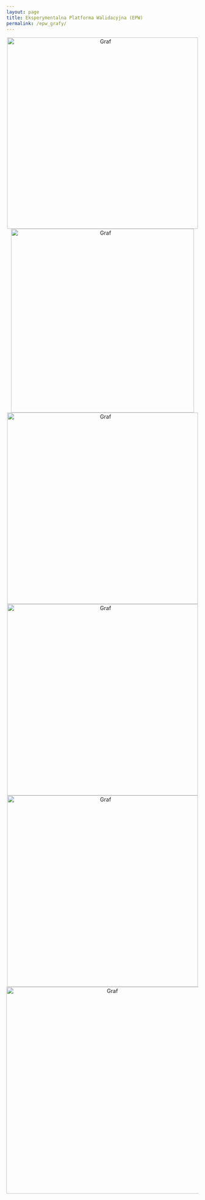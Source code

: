 ```yaml
---
layout: page
title: Eksperymentalna Platforma Walidacyjna (EPW)
permalink: /epw_grafy/
---
```


<div style="text-align:center"><img src="{{ site.baseurl }}/images/epw/grafX_a.png" onclick="toggle()" alt="Graf" style="width: 500px;"/></div>

<div style="text-align:center"><img src="{{ site.baseurl }}/images/epw/grafX_b.png" onclick="toggle()" alt="Graf" style="width: 480px;"/></div>

<div style="text-align:center"><img src="{{ site.baseurl }}/images/epw/grafXcolor_a.png" onclick="toggle()" alt="Graf" style="width: 500px;"/></div>

<div style="text-align:center"><img src="{{ site.baseurl }}/images/epw/grafXcolor_b.png" onclick="toggle()" alt="Graf" style="width: 500px;"/></div>

<div style="text-align:center"><img src="{{ site.baseurl }}/images/epw/grafXcolor2_a.png" onclick="toggle()" alt="Graf" style="width: 500px;"/></div>

<div style="text-align:center"><img src="{{ site.baseurl }}/images/epw/grafXcolor2_b.png" onclick="toggle()" alt="Graf" style="width: 540px;"/></div>
